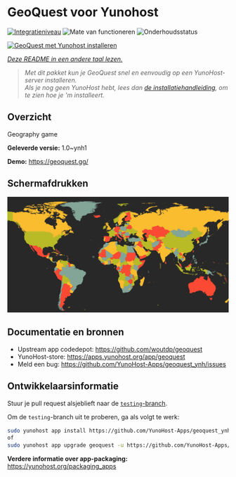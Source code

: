 <!--
NB: Deze README is automatisch gegenereerd door <https://github.com/YunoHost/apps/tree/master/tools/readme_generator>
Hij mag NIET handmatig aangepast worden.
-->

# GeoQuest voor Yunohost

[![Integratieniveau](https://apps.yunohost.org/badge/integration/geoquest)](https://ci-apps.yunohost.org/ci/apps/geoquest/)
![Mate van functioneren](https://apps.yunohost.org/badge/state/geoquest)
![Onderhoudsstatus](https://apps.yunohost.org/badge/maintained/geoquest)

[![GeoQuest met Yunohost installeren](https://install-app.yunohost.org/install-with-yunohost.svg)](https://install-app.yunohost.org/?app=geoquest)

*[Deze README in een andere taal lezen.](./ALL_README.md)*

> *Met dit pakket kun je GeoQuest snel en eenvoudig op een YunoHost-server installeren.*  
> *Als je nog geen YunoHost hebt, lees dan [de installatiehandleiding](https://yunohost.org/install), om te zien hoe je 'm installeert.*

## Overzicht

Geography game


**Geleverde versie:** 1.0~ynh1

**Demo:** <https://geoquest.gg/>

## Schermafdrukken

![Schermafdrukken van GeoQuest](./doc/screenshots/screenshot.png)

## Documentatie en bronnen

- Upstream app codedepot: <https://github.com/woutdp/geoquest>
- YunoHost-store: <https://apps.yunohost.org/app/geoquest>
- Meld een bug: <https://github.com/YunoHost-Apps/geoquest_ynh/issues>

## Ontwikkelaarsinformatie

Stuur je pull request alsjeblieft naar de [`testing`-branch](https://github.com/YunoHost-Apps/geoquest_ynh/tree/testing).

Om de `testing`-branch uit te proberen, ga als volgt te werk:

```bash
sudo yunohost app install https://github.com/YunoHost-Apps/geoquest_ynh/tree/testing --debug
of
sudo yunohost app upgrade geoquest -u https://github.com/YunoHost-Apps/geoquest_ynh/tree/testing --debug
```

**Verdere informatie over app-packaging:** <https://yunohost.org/packaging_apps>
